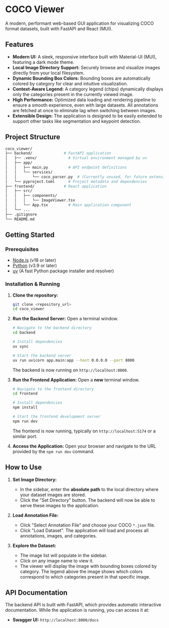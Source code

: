 # COCO Viewer

A modern, performant web-based GUI application for visualizing COCO format datasets, built with FastAPI and React (MUI).

## Features

- **Modern UI:** A sleek, responsive interface built with Material-UI (MUI), featuring a dark mode theme.
- **Local Image Directory Support:** Securely browse and visualize images directly from your local filesystem.
- **Dynamic Bounding Box Colors:** Bounding boxes are automatically colored by category for clear and intuitive visualization.
- **Context-Aware Legend:** A category legend (chips) dynamically displays only the categories present in the currently viewed image.
- **High Performance:** Optimized data loading and rendering pipeline to ensure a smooth experience, even with large datasets. All annotations are fetched at once to eliminate lag when switching between images.
- **Extensible Design:** The application is designed to be easily extended to support other tasks like segmentation and keypoint detection.

## Project Structure

```bash
coco_viewer/
├── backend/              # FastAPI application
│   ├── .venv/              # Virtual environment managed by uv
│   ├── app/
│   │   ├── main.py         # API endpoint definitions
│   │   └── services/
│   │       └── coco_parser.py  # (Currently unused, for future extension)
│   └── pyproject.toml      # Project metadata and dependencies
├── frontend/             # React application
│   ├── src/
│   │   ├── components/
│   │   │   └── ImageViewer.tsx
│   │   └── App.tsx         # Main application component
│   └── ...
├── .gitignore
└── README.md
```

## Getting Started

### Prerequisites

- [Node.js](https://nodejs.org/) (v18 or later)
- [Python](https://www.python.org/) (v3.9 or later)
- [uv](https://github.com/astral-sh/uv) (A fast Python package installer and resolver)

### Installation & Running

1. **Clone the repository:**

    ```bash
    git clone <repository_url>
    cd coco_viewer
    ```

2. **Run the Backend Server:**
    Open a terminal window.

    ```bash
    # Navigate to the backend directory
    cd backend

    # Install dependencies
    uv sync

    # Start the backend server
    uv run uvicorn app.main:app --host 0.0.0.0 --port 8000
    ```

    The backend is now running on `http://localhost:8000`.

3. **Run the Frontend Application:**
    Open a **new** terminal window.

    ```bash
    # Navigate to the frontend directory
    cd frontend

    # Install dependencies
    npm install

    # Start the frontend development server
    npm run dev
    ```

    The frontend is now running, typically on `http://localhost:5174` or a similar port.

4. **Access the Application:**
    Open your browser and navigate to the URL provided by the `npm run dev` command.

## How to Use

1. **Set Image Directory:**
    - In the sidebar, enter the **absolute path** to the local directory where your dataset images are stored.
    - Click the "Set Directory" button. The backend will now be able to serve these images to the application.

2. **Load Annotation File:**
    - Click "Select Annotation File" and choose your COCO `*.json` file.
    - Click "Load Dataset". The application will load and process all annotations, images, and categories.

3. **Explore the Dataset:**
    - The image list will populate in the sidebar.
    - Click on any image name to view it.
    - The viewer will display the image with bounding boxes colored by category. The legend above the image shows which colors correspond to which categories present in that specific image.

## API Documentation

The backend API is built with FastAPI, which provides automatic interactive documentation. While the application is running, you can access it at:

- **Swagger UI:** `http://localhost:8000/docs`
